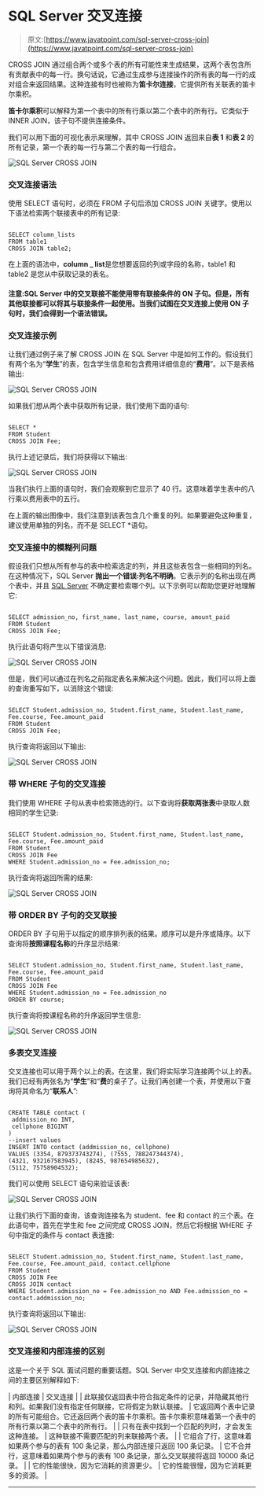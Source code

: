 # SQL Server 交叉连接

> 原文:[https://www.javatpoint.com/sql-server-cross-join](https://www.javatpoint.com/sql-server-cross-join)

CROSS JOIN 通过组合两个或多个表的所有可能性来生成结果，这两个表包含所有贡献表中的每一行。换句话说，它通过生成参与连接操作的所有表的每一行的成对组合来返回结果。这种连接有时也被称为**笛卡尔连接**，它提供所有关联表的笛卡尔乘积。

**笛卡尔乘积**可以解释为第一个表中的所有行乘以第二个表中的所有行。它类似于 INNER JOIN，该子句不提供连接条件。

我们可以用下面的可视化表示来理解，其中 CROSS JOIN 返回来自**表 1** 和**表 2** 的所有记录，第一个表的每一行与第二个表的每一行组合。

![SQL Server CROSS JOIN](../Images/8833b630cb779317a97ea3793733ca49.png)

### 交叉连接语法

使用 SELECT 语句时，必须在 FROM 子句后添加 CROSS JOIN 关键字。使用以下语法检索两个联接表中的所有记录:

```

SELECT column_lists  
FROM table1  
CROSS JOIN table2;  

```

在上面的语法中，**column _ list**是您想要返回的列或字段的名称，table1 和 table2 是您从中获取记录的表名。

#### 注意:SQL Server 中的交叉联接不能使用带有联接条件的 ON 子句。但是，所有其他联接都可以将其与联接条件一起使用。当我们试图在交叉连接上使用 ON 子句时，我们会得到一个语法错误。

### 交叉连接示例

让我们通过例子来了解 CROSS JOIN 在 SQL Server 中是如何工作的。假设我们有两个名为“**学生**”的表，包含学生信息和包含费用详细信息的“**费用**”。以下是表格输出:

![SQL Server CROSS JOIN](../Images/28dd80c799ec2099ed5c69cc16855b83.png)

如果我们想从两个表中获取所有记录，我们使用下面的语句:

```

SELECT *  
FROM Student  
CROSS JOIN Fee;

```

执行上述记录后，我们将获得以下输出:

![SQL Server CROSS JOIN](../Images/3b6ce9cabb2157ea91e4e967a2c796d9.png)

当我们执行上面的语句时，我们会观察到它显示了 40 行。这意味着学生表中的八行乘以费用表中的五行。

在上面的输出图像中，我们注意到该表包含几个重复的列。如果要避免这种重复，建议使用单独的列名，而不是 SELECT *语句。

### 交叉连接中的模糊列问题

假设我们只想从所有参与的表中检索选定的列，并且这些表包含一些相同的列名。在这种情况下，SQL Server **抛出一个错误:列名不明确**。它表示列的名称出现在两个表中，并且 [SQL Server](https://www.javatpoint.com/sql-server-tutorial) 不确定要检索哪个列。以下示例可以帮助您更好地理解它:

```

SELECT admission_no, first_name, last_name, course, amount_paid  
FROM Student  
CROSS JOIN Fee;  

```

执行此语句将产生以下错误消息:

![SQL Server CROSS JOIN](../Images/a8e0aecbe95667ccfdd8f477d95900bb.png)

但是，我们可以通过在列名之前指定表名来解决这个问题。因此，我们可以将上面的查询重写如下，以消除这个错误:

```

SELECT Student.admission_no, Student.first_name, Student.last_name, 
Fee.course, Fee.amount_paid  
FROM Student  
CROSS JOIN Fee;

```

执行查询将返回以下输出:

![SQL Server CROSS JOIN](../Images/f1913b219a1335b5e8ad7f444b31fc30.png)

### 带 WHERE 子句的交叉连接

我们使用 WHERE 子句从表中检索筛选的行。以下查询将**获取两张表**中录取人数相同的学生记录:

```

SELECT Student.admission_no, Student.first_name, Student.last_name, 
Fee.course, Fee.amount_paid  
FROM Student  
CROSS JOIN Fee
WHERE Student.admission_no = Fee.admission_no;  

```

执行查询将返回所需的结果:

![SQL Server CROSS JOIN](../Images/b9f3d90ced20dfc39b0b428ad308f9d2.png)

### 带 ORDER BY 子句的交叉联接

ORDER BY 子句用于以指定的顺序排列表的结果。顺序可以是升序或降序。以下查询将**按照课程名称**的升序显示结果:

```

SELECT Student.admission_no, Student.first_name, Student.last_name, 
Fee.course, Fee.amount_paid  
FROM Student  
CROSS JOIN Fee
WHERE Student.admission_no = Fee.admission_no
ORDER BY course;

```

执行查询将按课程名称的升序返回学生信息:

![SQL Server CROSS JOIN](../Images/b086e0626856037f0ebc20ab52d7e54d.png)

### 多表交叉连接

交叉连接也可以用于两个以上的表。在这里，我们将实际学习连接两个以上的表。我们已经有两张名为“**学生**”和“**费**的桌子了。让我们再创建一个表，并使用以下查询将其命名为“**联系人**”:

```

CREATE TABLE contact ( 
 addmission_no INT,
 cellphone BIGINT
)
--insert values
INSERT INTO contact (addmission_no, cellphone)
VALUES (3354, 879373743274), (7555, 788247344374),
(4321, 932167583945), (8245, 987654985632),
(5112, 75758904532);

```

我们可以使用 SELECT 语句来验证该表:

![SQL Server CROSS JOIN](../Images/87649a71631bc88545b2f4ae8abd131e.png)

让我们执行下面的查询，该查询连接名为 student、fee 和 contact 的三个表。在此语句中，首先在学生和 fee 之间完成 CROSS JOIN，然后它将根据 WHERE 子句中指定的条件与 contact 表连接:

```

SELECT Student.admission_no, Student.first_name, Student.last_name, 
Fee.course, Fee.amount_paid, contact.cellphone
FROM Student  
CROSS JOIN Fee
CROSS JOIN contact
WHERE Student.admission_no = Fee.admission_no AND Fee.admission_no = contact.addmission_no;  

```

执行查询将返回以下输出:

![SQL Server CROSS JOIN](../Images/d3bf2254db57a12e896599db16992adc.png)

### 交叉连接和内部连接的区别

这是一个关于 SQL 面试问题的重要话题。SQL Server 中交叉连接和内部连接之间的主要区别解释如下:

| 内部连接 | 交叉连接 |
| 此联接仅返回表中符合指定条件的记录，并隐藏其他行和列。如果我们没有指定任何联接，它将假定为默认联接。 | 它返回两个表中记录的所有可能组合。它还返回两个表的笛卡尔乘积。笛卡尔乘积意味着第一个表中的所有行乘以第二个表中的所有行。 |
| 只有在表中找到一个匹配的列时，才会发生这种连接。 | 这种联接不需要匹配的列来联接两个表。 |
| 它组合了行，这意味着如果两个参与的表有 100 条记录，那么内部连接只返回 100 条记录。 | 它不合并行，这意味着如果两个参与的表有 100 条记录，那么交叉联接将返回 10000 条记录。 |
| 它的性能很快，因为它消耗的资源更少。 | 它的性能很慢，因为它消耗更多的资源。 |

* * *